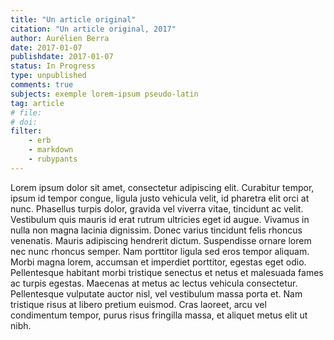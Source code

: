 ```yaml
---
title: "Un article original"
citation: "Un article original, 2017"
author: Aurélien Berra
date: 2017-01-07
publishdate: 2017-01-07
status: In Progress
type: unpublished
comments: true
subjects: exemple lorem-ipsum pseudo-latin
tag: article
# file:
# doi:
filter:
    - erb
    - markdown
    - rubypants
---
```


Lorem ipsum dolor sit amet, consectetur adipiscing elit. Curabitur tempor, ipsum id tempor congue, ligula justo vehicula velit, id pharetra elit orci at nunc. Phasellus turpis dolor, gravida vel viverra vitae, tincidunt ac velit. Vestibulum quis mauris id erat rutrum ultricies eget id augue. Vivamus in nulla non magna lacinia dignissim. Donec varius tincidunt felis rhoncus venenatis. Mauris adipiscing hendrerit dictum. Suspendisse ornare lorem nec nunc rhoncus semper. Nam porttitor ligula sed eros tempor aliquam. Morbi magna lorem, accumsan et imperdiet porttitor, egestas eget odio. Pellentesque habitant morbi tristique senectus et netus et malesuada fames ac turpis egestas. Maecenas at metus ac lectus vehicula consectetur. Pellentesque vulputate auctor nisl, vel vestibulum massa porta et. Nam tristique risus at libero pretium euismod. Cras laoreet, arcu vel condimentum tempor, purus risus fringilla massa, et aliquet metus elit ut nibh.
